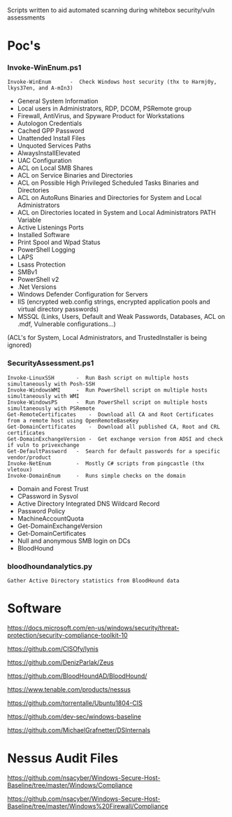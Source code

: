 Scripts written to aid automated scanning during whitebox security/vuln assessments

# Poc's
### Invoke-WinEnum.ps1
	Invoke-WinEnum		-  Check Windows host security (thx to Harmj0y, lkys37en, and A-mIn3)
* General System Information
* Local users in Administrators, RDP, DCOM, PSRemote group
* Firewall, AntiVirus, and Spyware Product for Workstations
* Autologon Credentials
* Cached GPP Password
* Unattended Install Files
* Unquoted Services Paths
* AlwaysInstallElevated
* UAC Configuration 
* ACL on Local SMB Shares
* ACL on Service Binaries and Directories
* ACL on Possible High Privileged Scheduled Tasks Binaries and Directories
* ACL on AutoRuns Binaries and Directories for System and Local Administrators
* ACL on Directories located in System and Local Administrators PATH Variable
* Active Listenings Ports
* Installed Software
* Print Spool and Wpad Status
* PowerShell Logging
* LAPS
* Lsass Protection
* SMBv1
* PowerShell v2
* .Net Versions
* Windows Defender Configuration for Servers
* IIS (encrypted web.config strings, encrypted application pools and virtual directory passwords)
* MSSQL (Links, Users, Default and Weak Passwords, Databases, ACL on .mdf, Vulnerable configurations...)

(ACL's for System, Local Administrators, and TrustedInstaller is being ignored)
### SecurityAssessment.ps1
	Invoke-LinuxSSH		  -  Run Bash script on multiple hosts simultaneously with Posh-SSH
	Invoke-WindowsWMI	  -  Run PowerShell script on multiple hosts simultaneously with WMI
	Invoke-WindowsPS	  -  Run PowerShell script on multiple hosts simultaneously with PSRemote
	Get-RemoteCertificates	  -  Download all CA and Root Certificates from a remote host using OpenRemoteBaseKey
	Get-DomainCertificates	  -  Download all published CA, Root and CRL certificates
	Get-DomainExchangeVersion -  Get exchange version from ADSI and check if vuln to privexchange
	Get-DefaultPassword	  -  Search for default passwords for a specific vendor/product
	Invoke-NetEnum		  -  Mostly C# scripts from pingcastle (thx vletoux)
	Invoke-DomainEnum	  -  Runs simple checks on the domain
* Domain and Forest Trust
* CPassword in Sysvol
* Active Directory Integrated DNS Wildcard Record
* Password Policy
* MachineAccountQuota
* Get-DomainExchangeVersion
* Get-DomainCertificates
* Null and anonymous SMB login on DCs
* BloodHound
### bloodhoundanalytics.py
	Gather Active Directory statistics from BloodHound data
# Software

https://docs.microsoft.com/en-us/windows/security/threat-protection/security-compliance-toolkit-10

https://github.com/CISOfy/lynis

https://github.com/DenizParlak/Zeus

https://github.com/BloodHoundAD/BloodHound/

https://www.tenable.com/products/nessus

https://github.com/torrentalle/Ubuntu1804-CIS

https://github.com/dev-sec/windows-baseline

https://github.com/MichaelGrafnetter/DSInternals

# Nessus Audit Files
https://github.com/nsacyber/Windows-Secure-Host-Baseline/tree/master/Windows/Compliance

https://github.com/nsacyber/Windows-Secure-Host-Baseline/tree/master/Windows%20Firewall/Compliance
